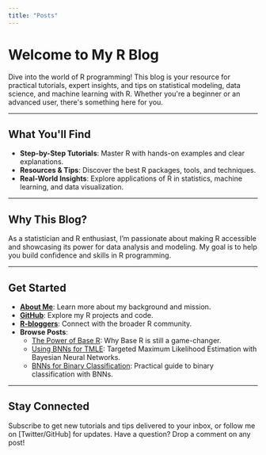 ```yaml
---
title: "Posts"
---
```


# Welcome to My R Blog

Dive into the world of R programming! This blog is your resource for practical tutorials, expert insights, and tips on statistical modeling, data science, and machine learning with R. Whether you're a beginner or an advanced user, there's something here for you.

---

## What You'll Find

- **Step-by-Step Tutorials**: Master R with hands-on examples and clear explanations.
- **Resources & Tips**: Discover the best R packages, tools, and techniques.
- **Real-World Insights**: Explore applications of R in statistics, machine learning, and data visualization.

---

## Why This Blog?

As a statistician and R enthusiast, I’m passionate about making R accessible and showcasing its power for data analysis and modeling. My goal is to help you build confidence and skills in R programming.

---

## Get Started

- **[About Me](/about/)**: Learn more about my background and mission.
- **[GitHub](https://github.com/swarnendu-stat/)**: Explore my R projects and code.
- **[R-bloggers](http://www.r-bloggers.com)**: Connect with the broader R community.
- **Browse Posts**:
  - [The Power of Base R](/post/2025/01/17/power-of-base-R/): Why Base R is still a game-changer.
  - [Using BNNs for TMLE](/post/2025/01/17/bnns-for-tmle/): Targeted Maximum Likelihood Estimation with Bayesian Neural Networks.
  - [BNNs for Binary Classification](/post/2025/04/18/bnns-binary-classification/): Practical guide to binary classification with BNNs.

---

## Stay Connected

Subscribe to get new tutorials and tips delivered to your inbox, or follow me on [Twitter/GitHub] for updates. Have a question? Drop a comment on any post!
